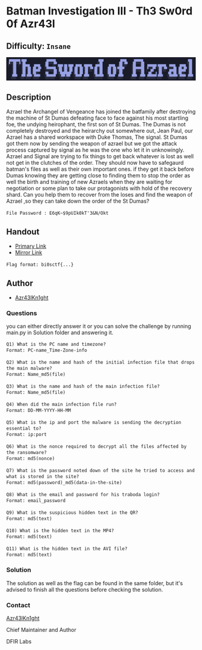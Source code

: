 # Batman Investigation III - Th3 Sw0rd 0f Azr43l
## Difficulty: `Insane`

![alt text](image.png)

## Description

Azrael the Archangel of Vengeance has joined the batfamily after destroying the machine of St Dumas defeating face to face against his most startling foe, the undying heirophant, the first son of St Dumas. The Dumas is not completely destroyed and the heirarchy out somewhere out, Jean Paul, our Azrael has a shared workspace with Duke Thomas, The signal. St Dumas got them now by sending the weapon of azrael but we got the attack process captured by signal as he was the one who let it in unknowingly. Azrael and Signal are trying to fix things to get back whatever is lost as well not get in the clutches of the order. They should now have to safegaurd batman's files as well as their own important ones. if they get it back before Dumas knowing they are getting close to finding them to stop the order as well the birth and training of new Azraels when they are waiting for negotiation or some plan to take our protagonists with hold of the recovery shard. Can you help them to recover from the loses and find the weapon of Azrael ,so they can take down the order of the St Dumas?

`File Password : E6qK~$9pUIk0kT'3&N/Okt`

## Handout
+ [Primary Link](https://www.dropbox.com/scl/fi/owrkj3du3zy8btbizm2tv/Chall_Images.zip?rlkey=dm7lbpeabc6jtdat58mt07ze9&dl=0)
+ [Mirror Link](https://amritauniv-my.sharepoint.com/:u:/g/personal/inctfj_am_amrita_edu/ER1nPhaT_UZCsg1DxHupEVcBbng6-vCeUZ9ptj06aDbUJg)

`Flag format: bi0sctf{...}`

## Author
- [Azr43lKn1ght](https://twitter.com/Azr43lKn1ght)

### Questions

you can either directly answer it or you can solve the challenge by running main.py in Solution folder and answering it.

```
Q1) What is the PC name and timezone?
Format: PC-name_Time-Zone-info

Q2) What is the name and hash of the initial infection file that drops the main malware?
Format: Name_md5(file)

Q3) What is the name and hash of the main infection file?
Format: Name_md5(file)

Q4) When did the main infection file run?
Format: DD-MM-YYYY-HH-MM

Q5) What is the ip and port the malware is sending the decryption essential to?
Format: ip:port

Q6) What is the nonce required to decrypt all the files affected by the ransomware?
Format: md5(nonce)

Q7) What is the password noted down of the site he tried to access and what is stored in the site?
Format: md5(password)_md5(data-in-the-site)

Q8) What is the email and password for his traboda login?
Format: email_password

Q9) What is the suspicious hidden text in the QR?
Format: md5(text)

Q10) What is the hidden text in the MP4?
Format: md5(text)

Q11) What is the hidden text in the AVI file?
Format: md5(text)
```

### Solution

The solution as well as the flag can be found in the same folder, but it's advised to finish all the questions before checking the solution.

### Contact

[Azr43lKn1ght](https://twitter.com/Azr43lKn1ght)

Chief Maintainer and Author

DFIR Labs
